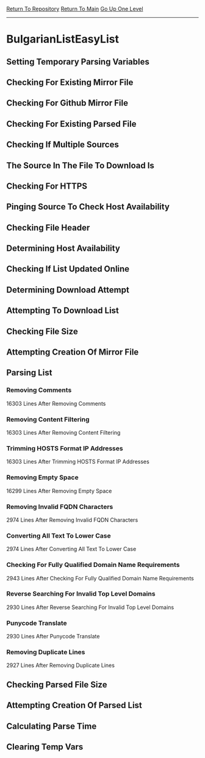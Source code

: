 [Return To Repository](https://github.com/deathbybandaid/piholeparser/)
[Return To Main](https://github.com/deathbybandaid/piholeparser/blob/master/RecentRunLogs/Mainlog.md)
[Go Up One Level](https://github.com/deathbybandaid/piholeparser/blob/master/RecentRunLogs/TopLevelScripts/30-Processing-External-Blacklists.md)
____________________________________
# BulgarianListEasyList
## Setting Temporary Parsing Variables
## Checking For Existing Mirror File
## Checking For Github Mirror File
## Checking For Existing Parsed File
## Checking If Multiple Sources
## The Source In The File To Download Is
## Checking For HTTPS
## Pinging Source To Check Host Availability
## Checking File Header
## Determining Host Availability
## Checking If List Updated Online
## Determining Download Attempt
## Attempting To Download List
## Checking File Size
## Attempting Creation Of Mirror File
## Parsing List
### Removing Comments
16303 Lines After Removing Comments
### Removing Content Filtering
16303 Lines After Removing Content Filtering
### Trimming HOSTS Format IP Addresses
16303 Lines After Trimming HOSTS Format IP Addresses
### Removing Empty Space
16299 Lines After Removing Empty Space
### Removing Invalid FQDN Characters
2974 Lines After Removing Invalid FQDN Characters
### Converting All Text To Lower Case
2974 Lines After Converting All Text To Lower Case
### Checking For Fully Qualified Domain Name Requirements
2943 Lines After Checking For Fully Qualified Domain Name Requirements
### Reverse Searching For Invalid Top Level Domains
2930 Lines After Reverse Searching For Invalid Top Level Domains
### Punycode Translate
2930 Lines After Punycode Translate
### Removing Duplicate Lines
2927 Lines After Removing Duplicate Lines
## Checking Parsed File Size
## Attempting Creation Of Parsed List
## Calculating Parse Time
## Clearing Temp Vars
